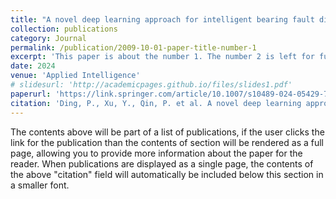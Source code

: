 ```yaml
---
title: "A novel deep learning approach for intelligent bearing fault diagnosis under extremely small samples"
collection: publications
category: Journal
permalink: /publication/2009-10-01-paper-title-number-1
excerpt: 'This paper is about the number 1. The number 2 is left for future work.'
date: 2024
venue: 'Applied Intelligence'
# slidesurl: 'http://academicpages.github.io/files/slides1.pdf'
paperurl: 'https://link.springer.com/article/10.1007/s10489-024-05429-7'
citation: 'Ding, P., Xu, Y., Qin, P. et al. A novel deep learning approach for intelligent bearing fault diagnosis under extremely small samples. Appl Intell 54, 5306–5316 (2024). https://doi.org/10.1007/s10489-024-05429-7'
---
```


The contents above will be part of a list of publications, if the user clicks the link for the publication than the contents of section will be rendered as a full page, allowing you to provide more information about the paper for the reader. When publications are displayed as a single page, the contents of the above "citation" field will automatically be included below this section in a smaller font.
